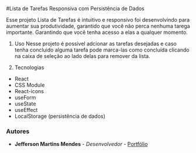 #Lista de Tarefas Responsiva com Persistência de Dados

Esse projeto Lista de Tarefas é intuitivo e responsivo  foi desenvolvindo para aumentar sua produtividade, garantido que você não perca nenhuma tarega importante.
Garantindo que você tenha acesso a elas a qualquer momento. 


1. Uso 
  Nesse projeto é possivel adcionar as tarefas desejadas e caso tenha concluido alguma tarefa
  pode marca-las como concluída clicando na caixa de seleção ao lado delas para remover da lista.

2. Tecnologias
  - React
  - CSS Module
  - React-icons
  - useForm
  - useState
  - useEffect
  - LocalStorage (persistência de dados)

### Autores

- **Jefferson Martins Mendes** - *Desenvolvedor* - [Portfólio](https://jeffmmartins.github.io/Portfolio-Jefferson/)
  
  
   
